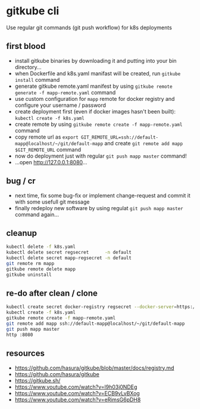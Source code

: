# gitkube cli
Use regular git commands (git push workflow) for k8s deployments

## first blood

* install gitkube binaries by downloading it and putting into your bin directory...
* when Dockerfile and k8s.yaml manifast will be created, run `gitkube install` command
* generate gitkube remote.yaml manifest by using `gitkube remote generate -f mapp-remote.yaml` command
* use custom configuration for `mapp` remote for docker registry and configure your username / password
* create deployment first (even if docker images hasn't been built): `kubectl create -f k8s.yaml`
* create remote by using `gitkube remote create -f mapp-remote.yaml` command
* copy remote url as `export GIT_REMOTE_URL=ssh://default-mapp@localhost/~/git/default-mapp` and create `git remote add mapp $GIT_REMOTE_URL` command
* now do deployment just with regular `git push mapp master` command!
* ...open http://127.0.0.1:8080...

## bug / cr

* next time, fix some bug-fix or implement change-request and commit it with some usefull git message
* finally redeploy new software by using regulat `git push mapp master` command again...

## cleanup

```bash
kubectl delete -f k8s.yaml
kubectl delete secret regsecret      -n default
kubectl delete secret mapp-regsecret -n default
git remote rm mapp
gitkube remote delete mapp
gitkube uninstall
```

## re-do after clean / clone

```bash
kubectl create secret docker-registry regsecret --docker-server=https://index.docker.io/v1/ --docker-username=daggerok --docker-email=daggerok@gmail.com --docker-password=...
kubectl create -f k8s.yaml
gitkube remote create -f mapp-remote.yaml
git remote add mapp ssh://default-mapp@localhost/~/git/default-mapp
git push mapp master
http :8080
```

## resources

* https://github.com/hasura/gitkube/blob/master/docs/registry.md
* https://github.com/hasura/gitkube
* https://gitkube.sh/
* https://www.youtube.com/watch?v=l9h03j0NDEg
* https://www.youtube.com/watch?v=ECB9vLvBXog
* https://www.youtube.com/watch?v=eRimsG6pDH8
